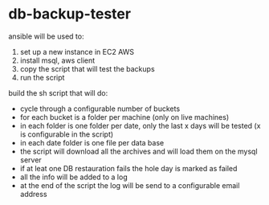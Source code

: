 # db-backup-tester
ansible will be used to:  
1. set up a new instance in EC2 AWS  
2. install msql, aws client  
3. copy the script that will test the backups  
4. run the script   

build the sh script that will do:  
- cycle through a configurable number of buckets  
- for each bucket is a folder per machine (only on live machines)  
- in each folder is one folder per date, only the last x days will be tested (x is configurable in the script)  
- in each date folder is one file per data base  
- the script will download all the archives and will load them on the mysql server  
- if at leat one DB restauration fails the hole day is marked as failed  
- all the info will be added to a log  
- at the end of the script the log will be send to a configurable email address 
